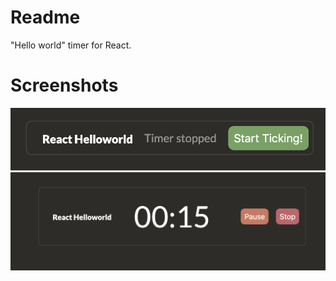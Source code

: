 # Readme

"Hello world" timer for React. 

# Screenshots

![pic1](images/pic1.png)
![pic2](images/pic2.png)
